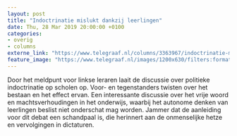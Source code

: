 ```yaml
---
layout: post
title: "Indoctrinatie mislukt dankzij leerlingen"
date: Thu, 28 Mar 2019 20:00:00 +0100
categories: 
- overig 
- columns 
externe_link: "https://www.telegraaf.nl/columns/3363967/indoctrinatie-mislukt-dankzij-leerlingen"
feature_image: "https://www.telegraaf.nl/images/1200x630/filters:format(jpeg):quality(80)/cdn-kiosk-api.telegraaf.nl/075565ca-5196-11e9-87a7-0217670beecd.jpg"
---
```


<p class="intro">Door het meldpunt voor linkse leraren laait de discussie over politieke indoctrinatie op scholen op. Voor- en tegenstanders twisten over het bestaan en het effect ervan. Een interessante discussie over het vrije woord en machtsverhoudingen in het onderwijs, waarbij het autonome denken van leerlingen beslist niet onderschat mag worden. Jammer dat de aanleiding voor dit debat een schandpaal is, die herinnert aan de onmenselijke hetze en vervolgingen in dictaturen.</p>
